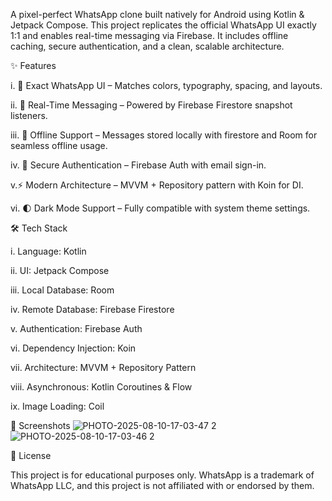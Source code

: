 A pixel-perfect WhatsApp clone built natively for Android using Kotlin & Jetpack Compose.
This project replicates the official WhatsApp UI exactly 1:1 and enables real-time messaging via Firebase.
It includes offline caching, secure authentication, and a clean, scalable architecture.






✨ Features

i.	📱 Exact WhatsApp UI – Matches colors, typography, spacing, and layouts.

ii. 💬 Real-Time Messaging – Powered by Firebase Firestore snapshot listeners.

iii. 📶 Offline Support – Messages stored locally with firestore and Room for seamless offline usage.

iv.	🔐 Secure Authentication – Firebase Auth with email sign-in.

v.⚡ Modern Architecture – MVVM + Repository pattern with Koin for DI.

vi. 🌓 Dark Mode Support – Fully compatible with system theme settings.






🛠 Tech Stack

i.	Language: Kotlin

ii.	UI: Jetpack Compose

iii. Local Database: Room

iv.	Remote Database: Firebase Firestore

v.	Authentication: Firebase Auth

vi.	Dependency Injection: Koin

vii. Architecture: MVVM + Repository Pattern

viii. Asynchronous: Kotlin Coroutines & Flow

ix. Image Loading: Coil






📸 Screenshots
![PHOTO-2025-08-10-17-03-47 2](https://github.com/user-attachments/assets/7c36ef5d-9945-4b86-a2b7-e2fa37d9dcce)
![PHOTO-2025-08-10-17-03-46 2](https://github.com/user-attachments/assets/1bd69851-e21f-4c90-9c41-a6104b6b9d25)



📜 License

This project is for educational purposes only.
WhatsApp is a trademark of WhatsApp LLC, and this project is not affiliated with or endorsed by them.
